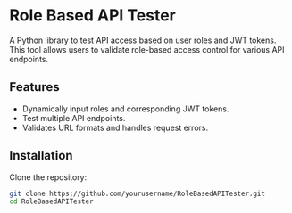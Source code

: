 # Role Based API Tester

A Python library to test API access based on user roles and JWT tokens. This tool allows users to validate role-based access control for various API endpoints.

## Features

- Dynamically input roles and corresponding JWT tokens.
- Test multiple API endpoints.
- Validates URL formats and handles request errors.

## Installation

Clone the repository:

```bash
git clone https://github.com/yourusername/RoleBasedAPITester.git
cd RoleBasedAPITester

